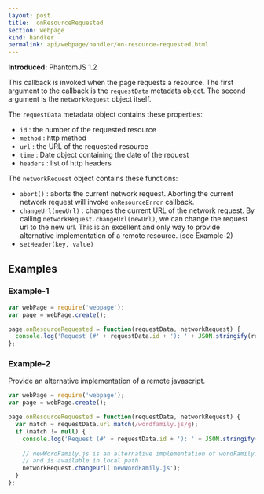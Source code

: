 ```yaml
---
layout: post
title:  onResourceRequested
section: webpage
kind: handler
permalink: api/webpage/handler/on-resource-requested.html
---
```


**Introduced:** PhantomJS 1.2

This callback is invoked when the page requests a resource. The first argument to the callback is the `requestData` metadata object. The second argument is the `networkRequest` object itself.

The `requestData` metadata object contains these properties:

* `id`      : the number of the requested resource
* `method`  : http method
* `url`     : the URL of the requested resource
* `time`    : Date object containing the date of the request
* `headers` : list of http headers

The `networkRequest` object contains these functions:

* `abort()`        : aborts the current network request. Aborting the current network request will invoke `onResourceError` callback.
* `changeUrl(newUrl)` : changes the current URL of the network request. By calling `networkRequest.changeUrl(newUrl)`, we can change the request url to the new url. This is an excellent and only way to provide alternative implementation of a remote resource. (see Example-2)
* `setHeader(key, value)`

## Examples

### Example-1
```javascript
var webPage = require('webpage');
var page = webPage.create();

page.onResourceRequested = function(requestData, networkRequest) {
  console.log('Request (#' + requestData.id + '): ' + JSON.stringify(requestData));
};
```

### Example-2

Provide an alternative implementation of a remote javascript.

```javascript
var webPage = require('webpage');
var page = webPage.create();

page.onResourceRequested = function(requestData, networkRequest) {
  var match = requestData.url.match(/wordfamily.js/g);
  if (match != null) {
    console.log('Request (#' + requestData.id + '): ' + JSON.stringify(requestData));
    
    // newWordFamily.js is an alternative implementation of wordFamily.js
    // and is available in local path
    networkRequest.changeUrl('newWordFamily.js'); 
  }
};
```








